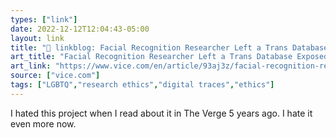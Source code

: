 ```yaml
---
types: ["link"]
date: 2022-12-12T12:04:43-05:00
layout: link
title: "🔗 linkblog: Facial Recognition Researcher Left a Trans Database Exposed for Years After Using Images Without Permission'"
art_title: "Facial Recognition Researcher Left a Trans Database Exposed for Years After Using Images Without Permission"
art_link: "https://www.vice.com/en/article/93aj3z/facial-recognition-researcher-left-a-trans-database-exposed-for-years-after-using-images-without-permission"
source: ["vice.com"]
tags: ["LGBTQ","research ethics","digital traces","ethics"]
---
```

I hated this project when I read about it in The Verge 5 years ago. I hate it even more now.  
 

